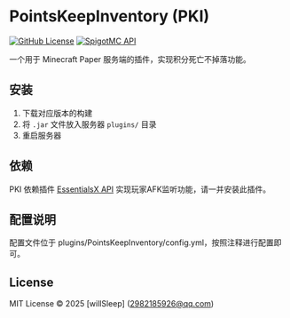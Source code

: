 # PointsKeepInventory (PKI)

[![GitHub License](https://img.shields.io/github/license/willSleep/PointsKeepInventory)](LICENSE)
[![SpigotMC API](https://img.shields.io/badge/Paper-1.20.1-blue)](https://papermc.io)

一个用于 Minecraft Paper 服务端的插件，实现积分死亡不掉落功能。

## 安装
1. 下载对应版本的构建
2. 将 `.jar` 文件放入服务器 `plugins/` 目录
3. 重启服务器

## 依赖
PKI 依赖插件 [EssentialsX API](https://github.com/EssentialsX/Essentials) 实现玩家AFK监听功能，请一并安装此插件。

## 配置说明
配置文件位于 plugins/PointsKeepInventory/config.yml，按照注释进行配置即可。

## License
MIT License © 2025 [willSleep] (2982185926@qq.com)
